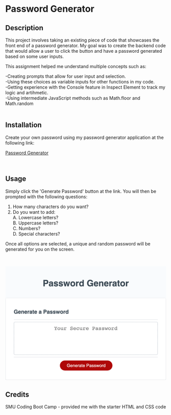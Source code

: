 # Password Generator

## Description

This project involves taking an existing piece of code that showcases the front end of a password generator. My goal was to create the backend code that would allow a user to click the button and have a password generated based on some user inputs.

This assignment helped me understand multiple concepts such as:

-Creating prompts that allow for user input and selection.<br>
-Using these choices as variable inputs for other functions in my code.<br>
-Getting experience with the Console feature in Inspect Element to track my logic and artihmetic.<br>
-Using intermediate JavaScript methods such as Math.floor and Math.random<br>
<br>

## Installation

Create your own password using my password generator application at the following link:<br>

[Password Generator](https://shbunch.github.io/password-generator/)

<br>

## Usage

Simply click the 'Generate Password' button at the link. You will then be prompted with the following questions:

1. How many characters do you want?
2. Do you want to add:<br>
    A. Lowercase letters?<br>
    B. Uppercase letters?<br>
    C. Numbers?<br>
    D. Special characters?<br>

Once all options are selected, a unique and random password will be generated for you on the screen.

<br>

![Password Generator](./assets/images/password_generator_screenshot.png)

## Credits

SMU Coding Boot Camp - provided me with the starter HTML and CSS code

